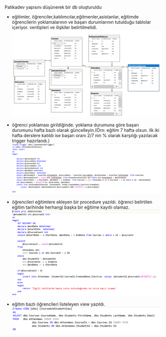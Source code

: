 
Patikadev yapısını düşünerek bir db oluşturuldu
- eğitimler, öğrenciler,katılımcılar,eğitmenler,asistanlar, eğitimde öğrencilerin yoklamalarının ve başarı durumlarının tutulduğu tablolar içeriyor.
veritipleri ve ilişkiler belirtilmelidi.
![Diagram](https://github.com/Patika-dev-Unlu-Co-Net-Bootcamp/MesutEnsarErenogluAssignments/blob/main/UnluCo.Bootcamp.Hafta3.Odev/Diagram.PNG)

- öğrenci yoklaması girildiğinde. yoklama durumuna göre başarı durumunu hafta bazlı olarak güncelleyin.(Örn: eğitim 7 hafta olsun. ilk iki hafta derslere katıldı ise başarı oranı 2/7 nin % olarak karşılığı yazılacak trigger hazırlandı.)
![Trigger](https://github.com/Patika-dev-Unlu-Co-Net-Bootcamp/MesutEnsarErenogluAssignments/blob/main/UnluCo.Bootcamp.Hafta3.Odev/Trigger.PNG)

- öğrencileri eğitimlere ekleyen bir procedure yazıldı. öğrenci belirtilen eğitim tarihinde herhangi başka bir eğitime kayıtlı olamaz.
![Stored Procedure](https://github.com/Patika-dev-Unlu-Co-Net-Bootcamp/MesutEnsarErenogluAssignments/blob/main/UnluCo.Bootcamp.Hafta3.Odev/StoredProc.PNG)

- eğitim bazlı öğrencileri listeleyen view yazıldı.
![View](https://github.com/Patika-dev-Unlu-Co-Net-Bootcamp/MesutEnsarErenogluAssignments/blob/main/UnluCo.Bootcamp.Hafta3.Odev/View.PNG)
